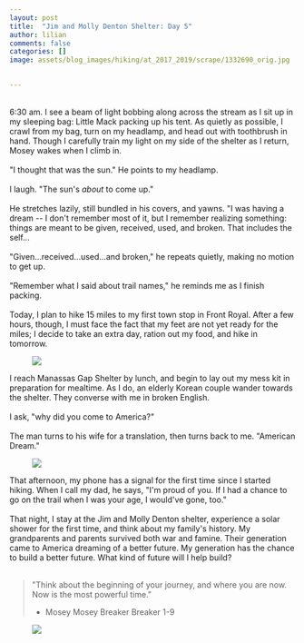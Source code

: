 ```yaml
---
layout: post  
title:  "Jim and Molly Denton Shelter: Day 5"  
author: lilian  
comments: false  
categories: []  
image: assets/blog_images/hiking/at_2017_2019/scrape/1332690_orig.jpg 
                  

---
```

<br>6:30 am. I see a beam of light bobbing along across the stream as I sit up in my sleeping bag: Little Mack packing up his tent. As quietly as possible, I crawl from my bag, turn on my headlamp, and head out with toothbrush in hand. Though I carefully train my light on my side of the shelter as I return, Mosey wakes when I climb in.<br><br>"I thought that was the sun." He points to my headlamp.<br><br>I laugh. "The sun's<em> about </em>to come up."<br><br>He stretches lazily, still bundled in his covers, and yawns. "I was having a dream -- I don't remember most of it, but I remember realizing something: things are meant to be given, received, used, and broken. That includes the self...<br><br>"Given...received...used...and broken," he repeats quietly, making no motion to get up.<br><br>"Remember what I said about trail names," he reminds me as I finish packing.<br><br>Today, I plan to hike 15 miles to my first town stop in Front Royal. After a few hours, though, I must face the fact that my feet are not yet ready for the miles; I decide to take an extra day, ration out my food, and hike in tomorrow.

<figure><img src="{{site.baseurl}}/assets/blog_images/hiking/at_2017_2019/scrape/1332690_orig.jpg" ></figure>

I reach Manassas Gap Shelter by lunch, and begin to lay out my mess kit in preparation for mealtime. As I do, an elderly Korean couple wander towards the shelter. They converse with me in broken English.<br><br>I ask, "why did you come to America?"<br><br>The man turns to his wife for a translation, then turns back to me. "American Dream."

<figure><img src="{{site.baseurl}}/assets/blog_images/hiking/at_2017_2019/scrape/695508_orig.jpg" ></figure>

That afternoon, my phone has a signal for the first time since I started hiking. When I call my dad, he says, "I'm proud of you. If I had a chance to go on the trail when I was your age, I would've gone, too."<br><br>That night, I stay at the Jim and Molly Denton shelter, experience a solar shower for the first time, and think about my family's history. My grandparents and parents survived both war and famine. Their generation came to America dreaming of a better future. My generation has the chance to build a better future. What kind of future will I help build?<br><br>

<blockquote>"Think about the beginning of your journey, and where you are now. Now is the most powerful time."

- Mosey Mosey Breaker Breaker 1-9</blockquote>

<figure><img src="{{site.baseurl}}/assets/blog_images/hiking/at_2017_2019/scrape/52594_orig.jpg" ></figure>
